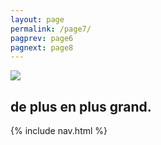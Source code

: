 ```yaml
---
layout: page
permalink: /page7/
pagprev: page6
pagnext: page8
---
```


<img src="{{ site.baseurl }}/img/page3.jpg"/>

## de plus en plus grand.

{% include nav.html %}
